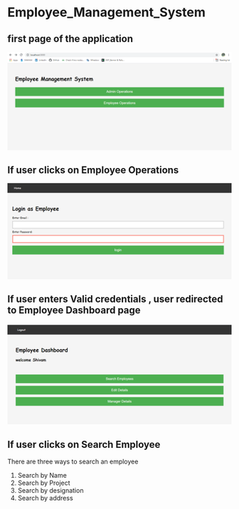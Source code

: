 # Employee_Management_System

## first page of the application 

![](Images_employee_management_system/1.firstPage.bmp)

## If user clicks on Employee Operations 
![](Images_employee_management_system/2.employee_login%20page.bmp)

## If user enters Valid credentials , user redirected to Employee Dashboard page 
![](Images_employee_management_system/3.employee_dashboard.bmp)

## If user clicks on Search Employee 
There are three ways to search an employee </br>
1. Search by Name</br>
2. Search by Project</br>
3. Search by designation </br>
4. Search by address</br>

